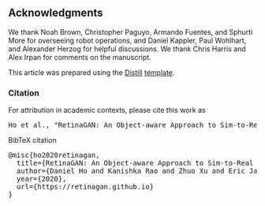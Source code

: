 ## Acknowledgments

We thank Noah Brown, Christopher Paguyo, Armando Fuentes, and Sphurti More for overseeing robot operations, and Daniel Kappler, Paul Wohlhart, and Alexander Herzog for helpful discussions. We thank Chris Harris and Alex Irpan for comments on the manuscript.

This article was prepared using the [Distill](https://distill.pub) [template](https://github.com/distillpub/template).

<h3 id="citation">Citation</h3>

For attribution in academic contexts, please cite this work as

<pre class="citation short">Ho et al., "RetinaGAN: An Object-aware Approach to Sim-to-Real Transfer", 2020.</pre>

BibTeX citation

<pre class="citation long">@misc{ho2020retinagan,
  title={RetinaGAN: An Object-aware Approach to Sim-to-Real Transfer},
  author={Daniel Ho and Kanishka Rao and Zhuo Xu and Eric Jang and Mohi Khansari and Yunfei Bai},
  year={2020},
  url={https://retinagan.github.io}
}</pre>
